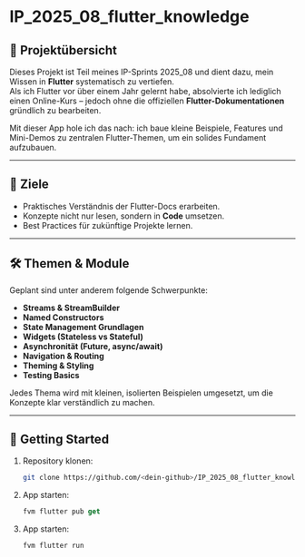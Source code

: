 # IP_2025_08_flutter_knowledge

## 📖 Projektübersicht
Dieses Projekt ist Teil meines IP-Sprints 2025_08 und dient dazu, mein Wissen in **Flutter** systematisch zu vertiefen.  
Als ich Flutter vor über einem Jahr gelernt habe, absolvierte ich lediglich einen Online-Kurs – jedoch ohne die offiziellen **Flutter-Dokumentationen** gründlich zu bearbeiten.

Mit dieser App hole ich das nach: ich baue kleine Beispiele, Features und Mini-Demos zu zentralen Flutter-Themen, um ein solides Fundament aufzubauen.

---

## 🎯 Ziele
- Praktisches Verständnis der Flutter-Docs erarbeiten.
- Konzepte nicht nur lesen, sondern in **Code** umsetzen.
- Best Practices für zukünftige Projekte lernen.

---

## 🛠️ Themen & Module
Geplant sind unter anderem folgende Schwerpunkte:

- **Streams & StreamBuilder**
- **Named Constructors**
- **State Management Grundlagen**
- **Widgets (Stateless vs Stateful)**
- **Asynchronität (Future, async/await)**
- **Navigation & Routing**
- **Theming & Styling**
- **Testing Basics**

Jedes Thema wird mit kleinen, isolierten Beispielen umgesetzt, um die Konzepte klar verständlich zu machen.

---

## 🚀 Getting Started
1. Repository klonen:
   ```bash
   git clone https://github.com/<dein-github>/IP_2025_08_flutter_knowledge.git
   ```

2. App starten:
   ```dart
   fvm flutter pub get
   ```

3. App starten:
   ```dart
   fvm flutter run
   ```